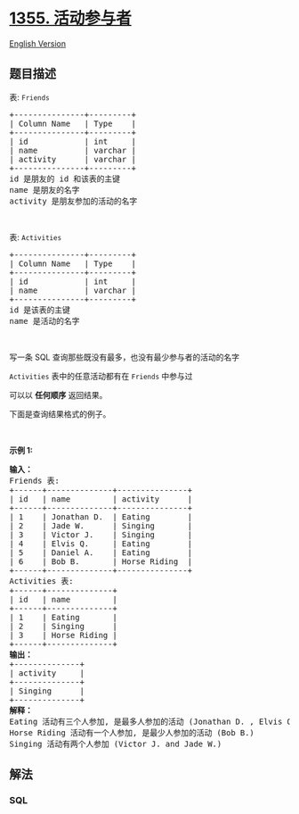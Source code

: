 # [1355. 活动参与者](https://leetcode.cn/problems/activity-participants)

[English Version](/solution/1300-1399/1355.Activity%20Participants/README_EN.md)

## 题目描述

<p>表: <code>Friends</code></p>

<pre>
+---------------+---------+
| Column Name   | Type    |
+---------------+---------+
| id            | int     |
| name          | varchar |
| activity      | varchar |
+---------------+---------+
id 是朋友的 id 和该表的主键
name 是朋友的名字
activity 是朋友参加的活动的名字
</pre>

<p>&nbsp;</p>

<p>表: <code>Activities</code></p>

<pre>
+---------------+---------+
| Column Name   | Type    |
+---------------+---------+
| id            | int     |
| name          | varchar |
+---------------+---------+
id 是该表的主键
name 是活动的名字
</pre>

<p>&nbsp;</p>

<p>写一条 SQL 查询那些既没有最多，也没有最少参与者的活动的名字</p>

<p><code>Activities</code> 表中的任意活动都有在&nbsp;<code>Friends</code> 中参与过</p>

<p>可以以 <strong>任何顺序</strong> 返回结果。</p>

<p>下面是查询结果格式的例子。</p>

<p>&nbsp;</p>

<p><strong>示例 1:</strong></p>

<pre>
<strong>输入：</strong>
Friends 表:
+------+--------------+---------------+
| id   | name         | activity      |
+------+--------------+---------------+
| 1    | Jonathan D.  | Eating        |
| 2    | Jade W.      | Singing       |
| 3    | Victor J.    | Singing       |
| 4    | Elvis Q.     | Eating        |
| 5    | Daniel A.    | Eating        |
| 6    | Bob B.       | Horse Riding  |
+------+--------------+---------------+
Activities 表:
+------+--------------+
| id   | name         |
+------+--------------+
| 1    | Eating       |
| 2    | Singing      |
| 3    | Horse Riding |
+------+--------------+
<strong>输出：</strong>
+--------------+
| activity     |
+--------------+
| Singing      |
+--------------+
<strong>解释：</strong>
Eating 活动有三个人参加, 是最多人参加的活动 (Jonathan D. , Elvis Q. and Daniel A.)
Horse Riding 活动有一个人参加, 是最少人参加的活动 (Bob B.)
Singing 活动有两个人参加 (Victor J. and Jade W.)</pre>

## 解法

### **SQL**

```sql

```
